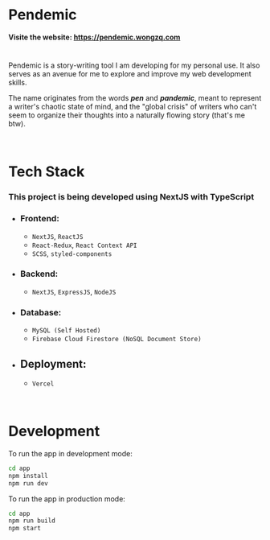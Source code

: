 # **Pendemic**

**Visite the website: https://pendemic.wongzq.com**

#

Pendemic is a story-writing tool I am developing for my personal use. It also serves as an avenue for me to explore and improve my web development skills.

The name originates from the words **_pen_** and **_pandemic_**, meant to represent a writer's chaotic state of mind, and the "global crisis" of writers who can't seem to organize their thoughts into a naturally flowing story (that's me btw).

<br>

# **Tech Stack**

### This project is being developed using **NextJS with TypeScript**

- ### Frontend:
  - `NextJS`, `ReactJS`
  - `React-Redux`, `React Context API`
  - `SCSS`, `styled-components`
- ### Backend:
  - `NextJS`, `ExpressJS`, `NodeJS`
- ### Database:
  - `MySQL (Self Hosted)`
  - `Firebase Cloud Firestore (NoSQL Document Store)`
- ## Deployment:
  - `Vercel`

<br>

# **Development**

To run the app in development mode:

```cmd
cd app
npm install
npm run dev
```

To run the app in production mode:

```cmd
cd app
npm run build
npm start
```
